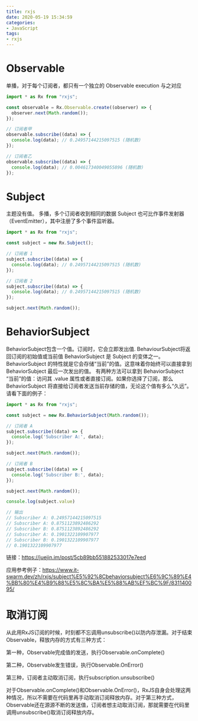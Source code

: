 ```yaml
---
title: rxjs
date: 2020-05-19 15:34:59
categories:
- JavaScript
tags:
- rxjs
---
```


# Observable
单播，对于每个订阅者，都只有一个独立的 Observable execution 与之对应
``` js
import * as Rx from "rxjs";

const observable = Rx.Observable.create((observer) => {
  observer.next(Math.random());
});

// 订阅者甲
observable.subscribe((data) => {
  console.log(data); // 0.24957144215097515 (随机数)
});

// 订阅者乙
observable.subscribe((data) => {
  console.log(data); // 0.004617340049055896 (随机数)
});
```

# Subject
主题没有值。
多播，多个订阅者收到相同的数据
Subject 也可比作事件发射器（EventEmitter），其中注册了多个事件监听器。
``` js
import * as Rx from "rxjs";

const subject = new Rx.Subject();

// 订阅者 1
subject.subscribe((data) => {
  console.log(data); // 0.24957144215097515 (随机数)
});

// 订阅者 2
subject.subscribe((data) => {
  console.log(data); // 0.24957144215097515 (随机数)
});

subject.next(Math.random());
```

# BehaviorSubject
BehaviorSubject包含一个值。订阅时，它会立即发出值.
BehaviourSubject将返回订阅的初始值或当前值
BehaviorSubject 是 Subject 的变体之一。BehaviorSubject 的特性就是它会存储“当前”的值。这意味着你始终可以直接拿到 BehaviorSubject 最后一次发出的值。
有两种方法可以拿到 BehaviorSubject “当前”的值：访问其 .value 属性或者直接订阅。如果你选择了订阅，那么 BehaviorSubject 将直接给订阅者发送当前存储的值，无论这个值有多么“久远”。请看下面的例子：

``` js
import * as Rx from "rxjs";

const subject = new Rx.BehaviorSubject(Math.random());

// 订阅者 A
subject.subscribe((data) => {
  console.log('Subscriber A:', data);
});

subject.next(Math.random());

// 订阅者 B
subject.subscribe((data) => {
  console.log('Subscriber B:', data);
});

subject.next(Math.random());

console.log(subject.value)

// 输出
// Subscriber A: 0.24957144215097515
// Subscriber A: 0.8751123892486292
// Subscriber B: 0.8751123892486292
// Subscriber A: 0.1901322109907977
// Subscriber B: 0.1901322109907977
// 0.1901322109907977
```
链接：https://juejin.im/post/5cb89bb551882533017e7eed

应用参考例子：https://www.it-swarm.dev/zh/rxjs/subject%E5%92%8Cbehaviorsubject%E6%9C%89%E4%BB%80%E4%B9%88%E5%8C%BA%E5%88%AB%EF%BC%9F/831140095/

# 取消订阅
从此用RxJS订阅的时候，时刻都不忘调用unsubscribe()以防内存泄漏。对于结束Observable，释放内存的方式有三种方式：

第一种，Observable完成值的发送，执行Observable.onComplete()

第二种，Observable发生错误，执行Observable.OnError()

第三种，订阅者主动取消订阅，执行subscription.unsubscribe()

对于Observable.onComplete()和Observable.OnError()，RxJS自身会处理这两种情况，所以不需要在代码里再手动取消订阅释放内存。对于第三种方式，Observable还在源源不断的发送值，订阅者想主动取消订阅，那就需要在代码里调用unsubscribe()取消订阅释放内存。
